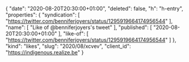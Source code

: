{
  "date": "2020-08-20T20:30:00+01:00",
  "deleted": false,
  "h": "h-entry",
  "properties": {
    "syndication": [
      "https://twitter.com/benniferjoyers/status/1295919664174956544"
    ],
    "name": [
      "Like of @benniferjoyers's tweet"
    ],
    "published": [
      "2020-08-20T20:30:00+01:00"
    ],
    "like-of": [
      "https://twitter.com/benniferjoyers/status/1295919664174956544"
    ]
  },
  "kind": "likes",
  "slug": "2020/08/xcvev",
  "client_id": "https://indigenous.realize.be"
}
